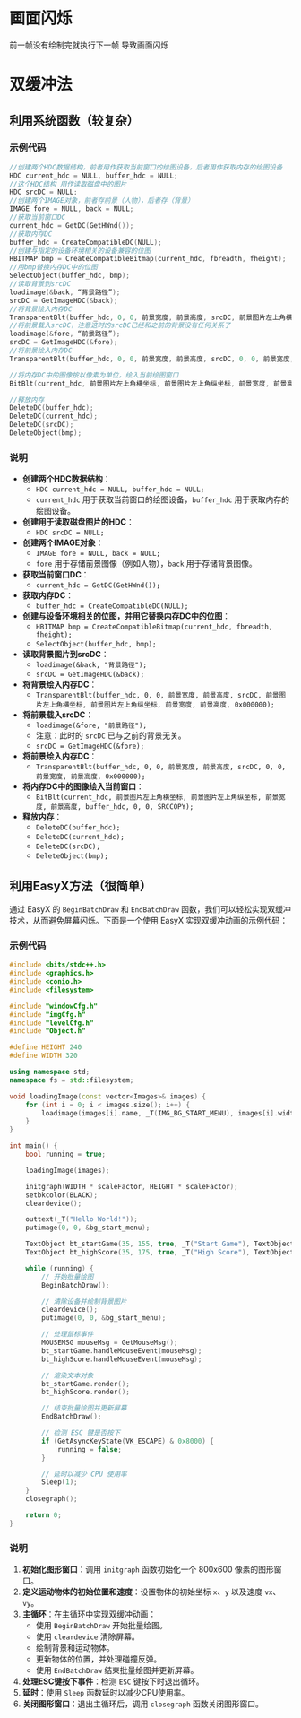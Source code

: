 # 画面闪烁

前一帧没有绘制完就执行下一帧 导致画面闪烁

# 双缓冲法

## 利用系统函数（较复杂）

### 示例代码

```cpp
//创建两个HDC数据结构，前者用作获取当前窗口的绘图设备，后者用作获取内存的绘图设备
HDC current_hdc = NULL, buffer_hdc = NULL;
//这个HDC结构 用作读取磁盘中的图片
HDC srcDC = NULL;
//创建两个IMAGE对象，前者存前景（人物），后者存（背景）
IMAGE fore = NULL, back = NULL;
//获取当前窗口DC
current_hdc = GetDC(GetHWnd());
//获取内存DC
buffer_hdc = CreateCompatibleDC(NULL);
//创建与指定的设备环境相关的设备兼容的位图
HBITMAP bmp = CreateCompatibleBitmap(current_hdc, fbreadth, fheight);
//用bmp替换内存DC中的位图
SelectObject(buffer_hdc, bmp);
//读取背景到srcDC
loadimage(&back, “背景路径”);
srcDC = GetImageHDC(&back);
//将背景绘入内存DC
TransparentBlt(buffer_hdc, 0, 0, 前景宽度, 前景高度, srcDC, 前景图片左上角横坐标, 前景图片左上角纵坐标, 前景宽度, 前景高度, 0x000000);
//将前景载入srcDC，注意这时的srcDC已经和之前的背景没有任何关系了
loadimage(&fore, “前景路径”);
srcDC = GetImageHDC(&fore);
//将前景绘入内存DC
TransparentBlt(buffer_hdc, 0, 0, 前景宽度, 前景高度, srcDC, 0, 0, 前景宽度, 前景高度, 0x000000);

//将内存DC中的图像按以像素为单位，绘入当前绘图窗口
BitBlt(current_hdc, 前景图片左上角横坐标, 前景图片左上角纵坐标, 前景宽度, 前景高度, buffer_hdc, 0, 0, SRCCOPY);

//释放内存
DeleteDC(buffer_hdc);
DeleteDC(current_hdc);
DeleteDC(srcDC);
DeleteObject(bmp);

```

### 说明

- **创建两个HDC数据结构**：
    - `HDC current_hdc = NULL, buffer_hdc = NULL;`
    - `current_hdc` 用于获取当前窗口的绘图设备，`buffer_hdc` 用于获取内存的绘图设备。
- **创建用于读取磁盘图片的HDC**：
    - `HDC srcDC = NULL;`
- **创建两个IMAGE对象**：
    - `IMAGE fore = NULL, back = NULL;`
    - `fore` 用于存储前景图像（例如人物），`back` 用于存储背景图像。
- **获取当前窗口DC**：
    - `current_hdc = GetDC(GetHWnd());`
- **获取内存DC**：
    - `buffer_hdc = CreateCompatibleDC(NULL);`
- **创建与设备环境相关的位图，并用它替换内存DC中的位图**：
    - `HBITMAP bmp = CreateCompatibleBitmap(current_hdc, fbreadth, fheight);`
    - `SelectObject(buffer_hdc, bmp);`
- **读取背景图片到srcDC**：
    - `loadimage(&back, "背景路径");`
    - `srcDC = GetImageHDC(&back);`
- **将背景绘入内存DC**：
    - `TransparentBlt(buffer_hdc, 0, 0, 前景宽度, 前景高度, srcDC, 前景图片左上角横坐标, 前景图片左上角纵坐标, 前景宽度, 前景高度, 0x000000);`
- **将前景载入srcDC**：
    - `loadimage(&fore, "前景路径");`
    - 注意：此时的 `srcDC` 已与之前的背景无关。
    - `srcDC = GetImageHDC(&fore);`
- **将前景绘入内存DC**：
    - `TransparentBlt(buffer_hdc, 0, 0, 前景宽度, 前景高度, srcDC, 0, 0, 前景宽度, 前景高度, 0x000000);`
- **将内存DC中的图像绘入当前窗口**：
    - `BitBlt(current_hdc, 前景图片左上角横坐标, 前景图片左上角纵坐标, 前景宽度, 前景高度, buffer_hdc, 0, 0, SRCCOPY);`
- **释放内存**：
    - `DeleteDC(buffer_hdc);`
    - `DeleteDC(current_hdc);`
    - `DeleteDC(srcDC);`
    - `DeleteObject(bmp);`

## 利用EasyX方法（很简单）

通过 EasyX 的 `BeginBatchDraw` 和 `EndBatchDraw` 函数，我们可以轻松实现双缓冲技术，从而避免屏幕闪烁。下面是一个使用 EasyX 实现双缓冲动画的示例代码：

### 示例代码

```cpp
#include <bits/stdc++.h>
#include <graphics.h>
#include <conio.h>
#include <filesystem>

#include "windowCfg.h"
#include "imgCfg.h"
#include "levelCfg.h"
#include "Object.h"

#define HEIGHT 240
#define WIDTH 320

using namespace std;
namespace fs = std::filesystem;

void loadingImage(const vector<Images>& images) {
    for (int i = 0; i < images.size(); i++) {
        loadimage(images[i].name, _T(IMG_BG_START_MENU), images[i].width * scaleFactor, images[i].height * scaleFactor);
    }
}

int main() {
    bool running = true;

    loadingImage(images);

    initgraph(WIDTH * scaleFactor, HEIGHT * scaleFactor);
    setbkcolor(BLACK);
    cleardevice();

    outtext(_T("Hello World!"));
    putimage(0, 0, &bg_start_menu);

    TextObject bt_startGame(35, 155, true, _T("Start Game"), TextObject::FONT_KURLAND, 20, RGB(255, 255, 0));
    TextObject bt_highScore(35, 175, true, _T("High Score"), TextObject::FONT_KURLAND, 20, RGB(255, 255, 0));

    while (running) {
        // 开始批量绘图
        BeginBatchDraw();

        // 清除设备并绘制背景图片
        cleardevice();
        putimage(0, 0, &bg_start_menu);

        // 处理鼠标事件
        MOUSEMSG mouseMsg = GetMouseMsg();
        bt_startGame.handleMouseEvent(mouseMsg);
        bt_highScore.handleMouseEvent(mouseMsg);

        // 渲染文本对象
        bt_startGame.render();
        bt_highScore.render();

        // 结束批量绘图并更新屏幕
        EndBatchDraw();

        // 检测 ESC 键是否按下
        if (GetAsyncKeyState(VK_ESCAPE) & 0x8000) {
            running = false;
        }

        // 延时以减少 CPU 使用率
        Sleep(1);
    }
    closegraph();

    return 0;
}

```

### 说明

1. **初始化图形窗口**：调用 `initgraph` 函数初始化一个 800x600 像素的图形窗口。
2. **定义运动物体的初始位置和速度**：设置物体的初始坐标 `x`、`y` 以及速度 `vx`、`vy`。
3. **主循环**：在主循环中实现双缓冲动画：
    - 使用 `BeginBatchDraw` 开始批量绘图。
    - 使用 `cleardevice` 清除屏幕。
    - 绘制背景和运动物体。
    - 更新物体的位置，并处理碰撞反弹。
    - 使用 `EndBatchDraw` 结束批量绘图并更新屏幕。
4. **处理ESC键按下事件**：检测 `ESC` 键按下时退出循环。
5. **延时**：使用 `Sleep` 函数延时以减少CPU使用率。
6. **关闭图形窗口**：退出主循环后，调用 `closegraph` 函数关闭图形窗口。